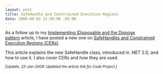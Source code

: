 ```yaml
---
layout: post
title: SafeHandle and Constrained Execution Regions
date: 2006-09-02 11:30:00 -05:00
---
```


As a follow up to my [Implementing IDisposable and the Dispose pattern](http://www.codeproject.com/KB/dotnet/idisposable.aspx) article, I have posted a new one on [SafeHandles and Constrained Execution Regions (CERs)](http://www.codeproject.com/KB/dotnet/safehandle.aspx).

This article explains the new SafeHandle class, introduced in .NET 2.0, and how to use it. I also cover CERs and how they are used.

*<small>[Update, 22-Jan-2008: Updated the article link for Code Project.]</small>*

